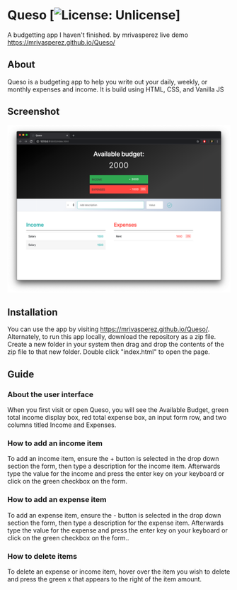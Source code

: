 # Queso [![License: Unlicense](https://img.shields.io/badge/license-Unlicense-blue.svg)]
 A budgetting app I haven't finished.
 by mrivasperez live demo <https://mrivasperez.github.io/Queso/>

## About
Queso is a budgeting app to help you write out your daily, weekly, or monthly expenses and income. It is build using HTML, CSS, and Vanilla JS

## Screenshot
![A screenshot](assets/screenshot.png)

## Installation
You can use the app by visiting <https://mrivasperez.github.io/Queso/>. Alternately, to run this app locally, download the repository as a zip file. Create a new folder in your system then drag and drop the contents of the zip file to that new folder. Double click "index.html" to open the page.

## Guide
### About the user interface
When you first visit or open Queso, you will see the Available Budget, green total income display box, red total expense box, an input form row, and two columns titled Income and Expenses.
### How to add an income item
To add an income item, ensure the + button is selected in the drop down section the form, then type a description for the income item. Afterwards type the value for the income and press the enter key on your keyboard or click on the green checkbox on the form.
### How to add an expense item
To add an expense item, ensure the - button is selected in the drop down section the form, then type a description for the expense item. Afterwards type the value for the expense and press the enter key on your keyboard or click on the green checkbox on the form..
### How to delete items
To delete an expense or income item, hover over the item you wish to delete and press the green x that appears to the right of the item amount.
